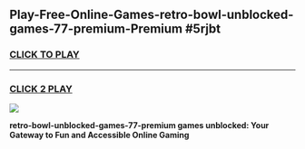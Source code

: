 
## Play-Free-Online-Games-retro-bowl-unblocked-games-77-premium-Premium #5rjbt
<h3>
<a href="https://premium.freeplayer.one?title=retro-bowl-unblocked-games-77-premium&ref=8M">CLICK TO PLAY</a></h3>
<hr>

<h3>
<a href="https://premium.freeplayer.one?title=retro-bowl-unblocked-games-77-premium&ref=8M">CLICK 2 PLAY</a>
  
</h3>

<a href="https://premium.freeplayer.one?title=retro-bowl-unblocked-games-77-premium&ref=8M"><img src="https://clearcache.store/games.png"></a>


**retro-bowl-unblocked-games-77-premium games unblocked: Your Gateway to Fun and Accessible Online Gaming**
